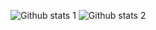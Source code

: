 ![Github stats 1](https://github-readme-stats.vercel.app/api?username=fuzzlex&show_icons=true&theme=gradient) 
![Github stats 2](https://github-readme-stats.vercel.app/api?username=fuzzlex&show_icons=true&theme=radical)
